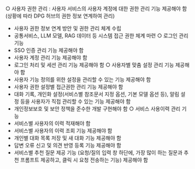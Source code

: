 ○ 사용자 권한 관리 : 사용자 서비스의 사용자 계정에 대한 권한 관리 기능 제공해야 함
   (상황에 따라 DPG 허브의 권한 정보 연계하여 관리)
 - 사용자 권한 정보 연계 방안 및 권한 관리 체계 수립
 - 공통서비스, LLM 모델, RAG 데이터 등 시스템 접근 권한 체계 마련
○ 로그인 관리 기능
 - SSO 인증 관리 기능 제공해야 함
 - 사용자 계정 관리 기능 제공해야 함
 - 로그인 처리 및 세션 관리 기능 제공해야 함
○ 사용자별 맞춤 설정 관리 기능 제공해야 함
 - 사용자 기능 정의를 위한 설정을 관리할 수 있는 기능 제공해야 함
 - 사용자 권한 설정별 접근권한 관리 기능 제공해야 함
 - 대화 기록, 개인화 설정(서비스별 참조문서 지정 옵션, 기본 모델 옵션 등), 알림 설정 등을 사용자가 직접 관리할 수 있는 기능 제공해야 함
 - 개인정보보호 및 보안 정책을 준수한 개발 구현해야 함
○ 서비스 사용이력 관리 기능
 - 서비스별 사용자의 이력 적재해야 함
 - 서비스별 사용자의 이력 조회 기능 제공해야 함
 - 개인별 대화 목록 저장 및 새 대화 기능 제공해야 함
 - 답변 오류 신고 및 의견 반영 등록 기능 제공해야 함
 - 서비스별 추천 질문 제공 기능 (요청/질의 입력 창 하단에, 가장 많이 하는 질문과 추천 프롬프트 제공하고, 클릭 시 요청 전송하는 기능) 제공해야 함